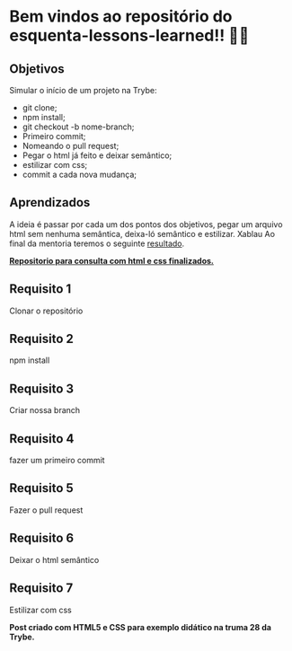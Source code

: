 
# Bem vindos ao repositório do esquenta-lessons-learned!! :rocket::fire:

## Objetivos

Simular o início de um projeto na Trybe:

 - git clone;
 - npm install;
 - git checkout -b nome-branch;
 - Primeiro commit;
 - Nomeando o pull request;
 - Pegar o html já feito e deixar semântico;
 - estilizar com css; 
 - commit a cada nova mudança;


## Aprendizados
A ideia é passar por cada um dos pontos dos objetivos, pegar um arquivo html sem nenhuma semântica, deixa-ló semântico e estilizar. Xablau
Ao final da mentoria teremos o seguinte [resultado](https://abreupamm.github.io/post-esquenta-summer-turma-28/).

**[Repositorio para consulta com html e css finalizados.](https://github.com/Abreupamm/post-esquenta-summer-turma-28)**

## Requisito 1

Clonar o repositório

## Requisito 2

npm install

## Requisito 3
Criar nossa branch

## Requisito 4

fazer um primeiro commit

## Requisito 5

Fazer o pull request

## Requisito 6

Deixar o html semântico

## Requisito 7

Estilizar com css

 **Post criado com HTML5 e CSS para exemplo didático na truma 28 da Trybe.**
